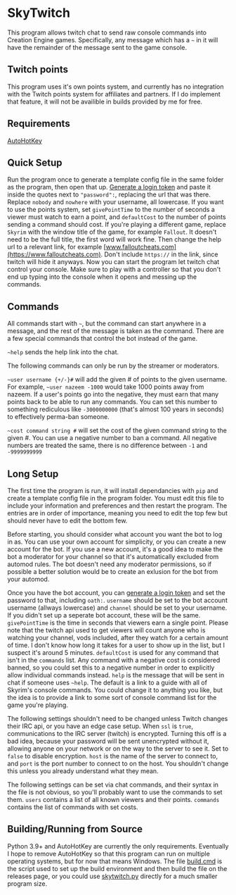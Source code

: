 # SkyTwitch
This program allows twitch chat to send raw console commands into Creation Engine games. Specifically, any message which has a `~` in it will have the remainder of the message sent to the game console.
## Twitch points
This program uses it's own points system, and currently has no integration with the Twitch points system for affiliates and partners. If I do implement that feature, it will not be availible in builds provided by me for free.
## Requirements
[AutoHotKey](https://www.autohotkey.com/)
## Quick Setup
Run the program once to generate a template config file in the same folder as the program, then open that up. [Generate a login token](https://twitchapps.com/tmi/) and paste it inside the quotes next to `"password":`, replacing the url that was there. Replace `nobody` and `nowhere` with your username, all lowercase. If you want to use the points system, set `givePointTime` to the number of seconds a viewer must watch to earn a point, and `defaultCost` to the number of points sending a command should cost. If you're playing a different game, replace `Skyrim` with the window title of the game, for example `Fallout`. It doesn't need to be the full title, the first word will work fine. Then change the help url to a relevant link, for example [www.falloutcheats.com](https://www.falloutcheats.com). Don't include `https://` in the link, since twitch will hide it anyways. Now you can start the program let twitch chat control your console. Make sure to play with a controller so that you don't end up typing into the console when it opens and messing up the commands.
## Commands
All commands start with `~`, but the command can start anywhere in a message, and the rest of the message is taken as the command. There are a few special commands that control the bot instead of the game.

`~help` sends the help link into the chat.

The following commands can only be run by the streamer or moderators.

`~user username {+/-}#` will add the given # of points to the given username. For example, `~user nazeem -1000` would take 1000 points away from nazeem. If a user's points go into the negative, they must earn that many points back to be able to run any commands. You can set this number to something rediculous like `-3000000000` (that's almost 100 years in seconds) to effectively perma-ban someone.

`~cost command string #` will set the cost of the given command string to the given #. You can use a negative number to ban a command. All negative numbers are treated the same, there is no difference between `-1` and `-9999999999`
## Long Setup
The first time the program is run, it will install dependancies with `pip` and create a template config file in the program folder. You must edit this file to include your information and preferences and then restart the program. The entries are in order of importance, meaning you need to edit the top few but should never have to edit the bottom few.

Before starting, you should consider what account you want the bot to log in as. You can use your own account for simplicity, or you can create a new account for the bot. If you use a new account, it's a good idea to make the bot a moderator for your channel so that it's automatically excluded from automod rules. The bot doesn't need any moderator permissions, so if possible a better solution would be to create an exlusion for the bot from your automod.

Once you have the bot account, you can [generate a login token](https://twitchapps.com/tmi/) and set the password to that, including `oath:`. `username` should be set to the bot account username (allways lowercase) and `channel` should be set to your username. If you didn't set up a seperate bot account, these will be the same. `givePointTime` is the time in seconds that viewers earn a single point. Please note that the twitch api used to get viewers will count anyone who is watching your channel, vods included, after they watch for a certain amount of time. I don't know how long it takes for a user to show up in the list, but I suspect it's around 5 minutes. `defaultCost` is used for any command that isn't in the `commands` list. Any command with a negative cost is considered banned, so you could set this to a negative number in order to explicitly allow individual commands instead. `help` is the message that will be sent in chat if someone uses `~help`. The default is a link to a guide with all of Skyrim's console commands. You could change it to anything you like, but the idea is to provide a link to some sort of console command list for the game you're playing.

The following settings shouldn't need to be changed unless Twitch changes their IRC api, or you have an edge case setup. When `ssl` is `true`, communications to the IRC server (twitch) is encrypted. Turning this off is a bad idea, because your password will be sent unencrypted without it, allowing anyone on your network or on the way to the server to see it. Set to `false` to disable encryption. `host` is the name of the server to connect to, and `port` is the port number to connect to on the host. You shouldn't change this unless you already understand what they mean.

The following settings can be set via chat commands, and their syntax in the file is not obvious, so you'll probably want to use the commands to set them. `users` contains a list of all known viewers and their points. `commands` contains the list of commands with set costs.
## Building/Running from Source
Python 3.9+ and AutoHotKey are currently the only requirements. Eventually I hope to remove AutoHotKey so that this program can run on multiple operating systems, but for now that means Windows. The file [build.cmd](https://github.com/josephsmendoza/skytwitch/blob/master/build.cmd) is the script used to set up the build environment and then build the file on the releases page, or you could use [skytwitch.py](https://github.com/josephsmendoza/skytwitch/blob/master/skytwitch.py) directly for a much smaller program size.